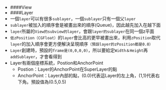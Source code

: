 * ####View
* ####Layer
 * 一個`layer`可以有很多`sublayer`，一個`sublayer`只有一個父`layer`
 * `sublayer`被加入的順序會是被畫出來的順序(Queue)，因此越先加入在越下面
 * `layer`所屬的`View的subview的layer`，會跟`layer的sublayer`在同一個z平面
 * `低zPosition（CGFloat）`的`layer`會比高的更早被畫出來，利用`zPosition`取代`layer`的加入順序會更方便解決呈現順序`（預設layer的zPosition都是0.0）`
 * `Layer`創建時，預設的`frame是(0,0,0,0)`，所以要給定`Width＆Height`再`addSublayer`，才會看得到
 * Layer有兩個座標系統，Postion和AnchorPoint
   * Postion：Layer的AnchorPoint在SuperLayer的點
   * AnchorPoint：Layer內部的點，(0.0)代表這Layer的左上角，(1,1)代表右下角。預設值為(0.5,0.5)
 
 